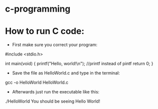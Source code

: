 # c-programming

# How to run C code:

- First make sure you correct your program:

#include <stdio.h>

int main(void) {
   printf("Hello, world!\n"); //printf instead of pintf
   return 0;
}

- Save the file as HelloWorld.c and type in the terminal:

gcc -o HelloWorld HelloWorld.c


- Afterwards just run the executable like this:

./HelloWorld
You should be seeing Hello World!
